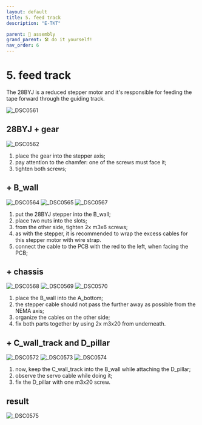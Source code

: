 ```yaml
---
layout: default
title: 5. feed track
description: "E-TKT"

parent: 🧩 assembly
grand_parent: 🛠️ do it yourself!
nav_order: 6
---
```


# **5. feed track**

The 28BYJ is a reduced stepper motor and it's responsible for feeding the tape forward through the guiding track.

![_DSC0561](https://user-images.githubusercontent.com/15098003/196207990-1c21a92c-27de-4abf-9c8c-a35d16de7d52.jpg)


## 28BYJ + gear

![_DSC0562](https://user-images.githubusercontent.com/15098003/196208000-c2f8584b-7299-4981-afd3-1231211e1a40.jpg)

1. place the gear into the stepper axis;
2. pay attention to the chamfer: one of the screws must face it;
3. tighten both screws;


## + B_wall 

![_DSC0564](https://user-images.githubusercontent.com/15098003/196208003-2ef43058-cb04-48d0-9384-3da5a3211635.jpg)
![_DSC0565](https://user-images.githubusercontent.com/15098003/196208005-a7c0433d-88eb-41ee-869e-a477e5113006.jpg)
![_DSC0567](https://user-images.githubusercontent.com/15098003/196208010-37e1f262-c733-4cc1-9388-ab3e5a338b8a.jpg)

1. put the 28BYJ stepper into the B_wall;
2. place two nuts into the slots;
3. from the other side, tighten 2x m3x6 screws;
4. as with the stepper, it is recommended to wrap the excess cables for this stepper motor with wire strap.
5. connect the cable to the PCB with the red to the left, when facing the PCB;


## + chassis

![_DSC0568](https://user-images.githubusercontent.com/15098003/196208011-5dcdb1b2-5cdf-4797-a754-7a243690890b.jpg)
![_DSC0569](https://user-images.githubusercontent.com/15098003/196208012-9a56c7dd-3e0b-46f5-b863-557099bcbaf5.jpg)
![_DSC0570](https://user-images.githubusercontent.com/15098003/196208015-da056aa7-de50-48cc-a46e-d9b6480d48c8.jpg)

1. place the B_wall into the A_bottom;
2. the stepper cable should not pass the further away as possible from the NEMA axis;
3. organize the cables on the other side;
4. fix both parts together by using 2x m3x20 from underneath.


## + C_wall_track and D_pillar

![_DSC0572](https://user-images.githubusercontent.com/15098003/196208019-a4f3dbde-1fb2-489f-b0cb-05ce6073a9a9.jpg)
![_DSC0573](https://user-images.githubusercontent.com/15098003/196208025-69bdb4da-38db-4df3-ad54-64fadb7aead1.jpg)
![_DSC0574](https://user-images.githubusercontent.com/15098003/196208028-5eb0b08f-f3cc-4c4d-80d5-c4a89d06fce8.jpg)

1. now, keep the C_wall_track into the B_wall while attaching the D_pillar;
2. observe the servo cable while doing it;
3. fix the D_pillar with one m3x20 screw.


## result
![_DSC0575](https://user-images.githubusercontent.com/15098003/196209083-60f78f51-9531-46ad-a175-a1cd68c64970.jpg)

